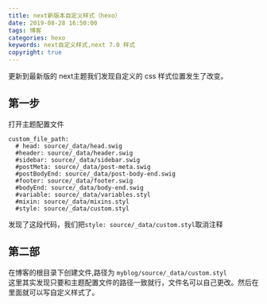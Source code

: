 ```yaml
---
title: next新版本自定义样式（hexo）
date: 2019-08-28 16:50:00
tags: 博客
categories: hexo
keywords: next自定义样式,next 7.0 样式
copyright: true 
---
```

更新到最新版的 next主题我们发现自定义的 css 样式位置发生了改变。  
<!-- more -->
## 第一步
打开主题配置文件  
```
custom_file_path:
  # head: source/_data/head.swig
  #header: source/_data/header.swig
  #sidebar: source/_data/sidebar.swig
  #postMeta: source/_data/post-meta.swig
  #postBodyEnd: source/_data/post-body-end.swig
  #footer: source/_data/footer.swig
  #bodyEnd: source/_data/body-end.swig
  #variable: source/_data/variables.styl
  #mixin: source/_data/mixins.styl
  #style: source/_data/custom.styl
```
发现了这段代码，我们把``style: source/_data/custom.styl``取消注释
## 第二部
在博客的根目录下创建文件,路径为
``myblog/source/_data/custom.styl``  
这里其实发现只要和主题配置文件的路径一致就行，文件名可以自己更改。然后在里面就可以写自定义样式了。